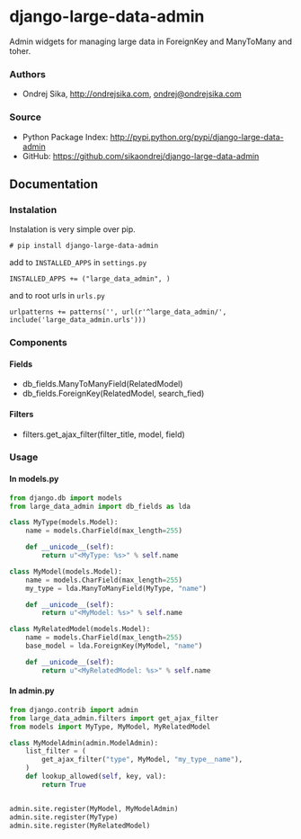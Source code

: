 django-large-data-admin
=======================

Admin widgets for managing large data in ForeignKey and ManyToMany and toher.

### Authors
*  Ondrej Sika, <http://ondrejsika.com>, ondrej@ondrejsika.com

### Source
* Python Package Index: <http://pypi.python.org/pypi/django-large-data-admin>
* GitHub: <https://github.com/sikaondrej/django-large-data-admin>

## Documentation

### Instalation

Instalation is very simple over pip.

    # pip install django-large-data-admin

add to `INSTALLED_APPS` in `settings.py`

    INSTALLED_APPS += ("large_data_admin", )

and to root urls in `urls.py`

    urlpatterns += patterns('', url(r'^large_data_admin/', include('large_data_admin.urls')))

### Components

#### Fields
* db_fields.ManyToManyField(RelatedModel)
* db_fields.ForeignKey(RelatedModel, search_fied)

#### Filters
* filters.get_ajax_filter(filter_title, model, field)

### Usage

#### In models.py

``` python
from django.db import models
from large_data_admin import db_fields as lda

class MyType(models.Model):
    name = models.CharField(max_length=255)

    def __unicode__(self):
        return u"<MyType: %s>" % self.name

class MyModel(models.Model):
    name = models.CharField(max_length=255)
    my_type = lda.ManyToManyField(MyType, "name")

    def __unicode__(self):
        return u"<MyModel: %s>" % self.name

class MyRelatedModel(models.Model):
    name = models.CharField(max_length=255)
    base_model = lda.ForeignKey(MyModel, "name")

    def __unicode__(self):
        return u"<MyRelatedModel: %s>" % self.name
```

#### In admin.py

``` python
from django.contrib import admin
from large_data_admin.filters import get_ajax_filter
from models import MyType, MyModel, MyRelatedModel

class MyModelAdmin(admin.ModelAdmin):
    list_filter = (
        get_ajax_filter("type", MyModel, "my_type__name"),
    )
    def lookup_allowed(self, key, val):
        return True


admin.site.register(MyModel, MyModelAdmin)
admin.site.register(MyType)
admin.site.register(MyRelatedModel)
```